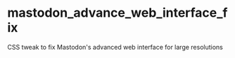 # mastodon_advance_web_interface_fix
CSS tweak to fix Mastodon's advanced web interface for large resolutions
